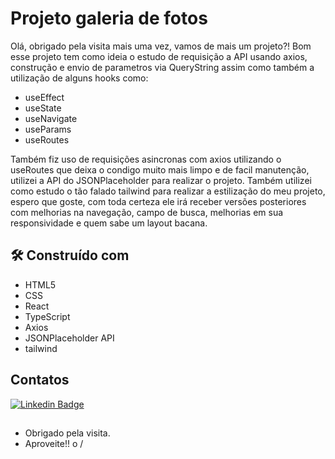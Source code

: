 # Projeto galeria de fotos

Olá, obrigado pela visita mais uma vez, vamos de mais um projeto?! Bom esse projeto tem como ideia o estudo de requisição a API usando axios, construção e envio de parametros via QueryString assim como também a utilização de alguns hooks como:
* useEffect
* useState
* useNavigate
* useParams
* useRoutes

Também fiz uso de requisições asincronas com axios utilizando o useRoutes que deixa o condigo muito mais limpo e de facil manutenção, utilizei a API do JSONPlaceholder para realizar o projeto.
Também utilizei como estudo o tão falado tailwind para realizar a estilização do meu projeto, espero que goste, com toda certeza ele irá receber versões posteriores com melhorias na navegação, campo de busca, melhorias em sua responsividade e quem sabe um layout bacana.

## 🛠️ Construído com
* HTML5
* CSS
* React
* TypeScript
* Axios
* JSONPlaceholder API
* tailwind

## Contatos
[![Linkedin Badge](https://img.shields.io/badge/-LinkedIn-blue?style=flat-square&logo=Linkedin&logoColor=white&link=https://www.linkedin.com/in/caio-souza-07754415b/)]( https://www.linkedin.com/in/caio-souza-07754415b/)
## 
- Obrigado pela visita.
- Aproveite!! o /
